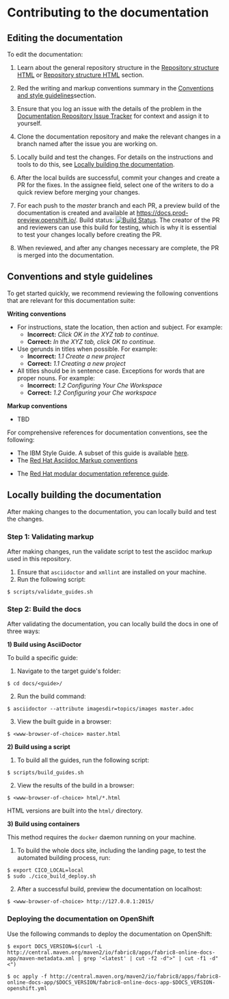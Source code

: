 # Contributing to the documentation

## Editing the documentation

To edit the documentation:

1. Learn about the general repository structure in the [Repository structure HTML](./README.html#repository-structure) or [Repository structure HTML](./README.md#repository-structure) section.

2. Red the writing and markup conventions summary in the [Conventions and style guidelines](#conventions-and-style-guidelines)section.

3. Ensure that you log an issue with the details of the problem in the [Documentation Repository Issue Tracker](https://github.com/fabric8io/fabric8-online-docs/issues) for context and assign it to yourself.

4. Clone the documentation repository and make the relevant changes in a branch named after the issue you are working on.

5. Locally build and test the changes. For details on the instructions and tools to do this, see [Locally building the documentation](#locally-building-the-documentation).

6. After the local builds are successful, commit your changes and create a PR for the fixes. In the assignee field, select one of the writers to do a quick review before merging your changes. 

7. For each push to the *master* branch and each PR, a preview build of the documentation is created and available at https://docs.prod-preview.openshift.io/. Build status: [![Build Status](https://ci.centos.org/view/Devtools/job/devtools-fabric8-online-docs-build-master/badge/icon)](https://ci.centos.org/view/Devtools/job/devtools-fabric8-online-docs-build-master/). The creator of the PR and reviewers can use this build for testing, which is why it is essential to test your changes locally before creating the PR.

8. When reviewed, and after any changes necessary are complete, the PR is merged into the documentation.


## Conventions and style guidelines

To get started quickly, we recommend reviewing the following conventions that are relevant for this documentation suite:

**Writing conventions**

* For instructions, state the location, then action and subject. For example:
  * **Incorrect:** *Click OK in the XYZ tab to continue.*
  * **Correct:** *In the XYZ tab, click OK to continue.*
* Use gerunds in titles when possible. For example:
  * **Incorrect:** *1.1 Create a new project*
  * **Correct:** *1.1 Creating a new project*
* All titles should be in sentence case. Exceptions for words that are proper nouns. For example:
  * **Incorrect:** *1.2 Configuring Your Che Workspace*
  * **Correct:** *1.2 Configuring your Che workspace*
  
**Markup conventions**  

* TBD 
  
For comprehensive references for documentation conventions, see the following:

  * The IBM Style Guide. A subset of this guide is available [here](https://www.ibm.com/developerworks/library/styleguidelines/).
  * The [Red Hat Asciidoc Markup conventions](https://redhat-documentation.github.io/asciidoc-markup-conventions/)
  <!-- * The [CCS Documentation Conventions][url here when available] UNCOMMENT THIS WHEN READY-->
  * The [Red Hat modular documentation reference guide](https://redhat-documentation.github.io/modular-docs/#introduction).

## Locally building the documentation

After making changes to the documentation, you can locally build and test the changes. 

### Step 1: Validating markup

After making changes, run the validate script to test the asciidoc markup used in this repository. 

1. Ensure that `asciidoctor` and `xmllint` are installed on your machine.
2. Run the following script:
```
$ scripts/validate_guides.sh
```

### Step 2: Build the docs

After validating the documentation, you can locally build the docs in one of three ways:

**1) Build using AsciiDoctor**

To build a specific guide:

1. Navigate to the target guide's folder:
```
$ cd docs/<guide>/
```

2. Run the build command:
```
$ asciidoctor --attribute imagesdir=topics/images master.adoc
```

3. View the built guide in a browser:
``` 
$ <www-browser-of-choice> master.html
```


**2) Build using a script**

1. To build all the guides, run the following script:
```
$ scripts/build_guides.sh
```

2. View the results of the build in a browser:
```
$ <www-browser-of-choice> html/*.html
```

HTML versions are built into the `html/` directory.


**3) Build using containers**

This method requires the `docker` daemon running on your machine. 

1. To build the whole docs site, including the landing page, to test the automated building process, run:
```
$ export CICO_LOCAL=local
$ sudo ./cico_build_deploy.sh
```

2. After a successful build, preview the documentation on localhost:
```
$ <www-browser-of-choice> http://127.0.0.1:2015/
```


### Deploying the documentation on OpenShift

Use the following commands to deploy the documentation on OpenShift:
```
$ export DOCS_VERSION=$(curl -L http://central.maven.org/maven2/io/fabric8/apps/fabric8-online-docs-app/maven-metadata.xml | grep '<latest' | cut -f2 -d">" | cut -f1 -d"<")

$ oc apply -f http://central.maven.org/maven2/io/fabric8/apps/fabric8-online-docs-app/$DOCS_VERSION/fabric8-online-docs-app-$DOCS_VERSION-openshift.yml
```
